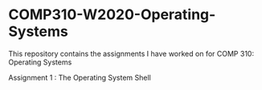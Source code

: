 # COMP310-W2020-Operating-Systems
This repository contains the assignments I have worked on for COMP 310: Operating Systems

Assignment 1 : The Operating System Shell
